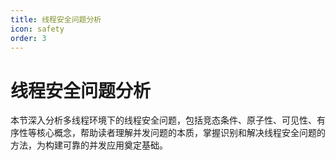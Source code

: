 ```yaml
---
title: 线程安全问题分析
icon: safety
order: 3
---
```


# 线程安全问题分析

本节深入分析多线程环境下的线程安全问题，包括竞态条件、原子性、可见性、有序性等核心概念，帮助读者理解并发问题的本质，掌握识别和解决线程安全问题的方法，为构建可靠的并发应用奠定基础。
